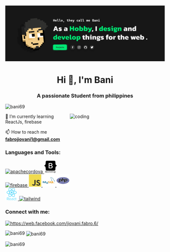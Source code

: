 ![logo](https://github.com/Bani69/bio/blob/main/Screenshot%202023-08-14%20133828.png)

<h1 align="center">Hi 👋, I'm Bani</h1>
<h3 align="center">A passionate Student from philippines</h3>

<p align="left"> <img src="https://komarev.com/ghpvc/?username=bani69&label=Profile%20views&color=0e75b6&style=flat" alt="bani69" /> </p>
<img align="right" alt="coding" width="300" height="200" src="https://apexx77.github.io/website/images/pro.gif">
 🌱 I’m currently learning ReactJs, firebase

 📫 How to reach me **fabrojiovani1@gmail.com**

<h3 align="left">Languages and Tools:</h3>
<p align="left"> <a href="https://cordova.apache.org/" target="_blank" rel="noreferrer"> <img src="https://www.vectorlogo.zone/logos/apache_cordova/apache_cordova-icon.svg" alt="apachecordova" width="40" height="40"/> </a> <a href="https://getbootstrap.com" target="_blank" rel="noreferrer"> <img src="https://raw.githubusercontent.com/devicons/devicon/master/icons/bootstrap/bootstrap-plain-wordmark.svg" alt="bootstrap" width="40" height="40"/> </a> <a href="https://firebase.google.com/" target="_blank" rel="noreferrer"> <img src="https://www.vectorlogo.zone/logos/firebase/firebase-icon.svg" alt="firebase" width="40" height="40"/> </a> <a href="https://developer.mozilla.org/en-US/docs/Web/JavaScript" target="_blank" rel="noreferrer"> <img src="https://raw.githubusercontent.com/devicons/devicon/master/icons/javascript/javascript-original.svg" alt="javascript" width="40" height="40"/> </a> <a href="https://www.mysql.com/" target="_blank" rel="noreferrer"> <img src="https://raw.githubusercontent.com/devicons/devicon/master/icons/mysql/mysql-original-wordmark.svg" alt="mysql" width="40" height="40"/> </a> <a href="https://www.php.net" target="_blank" rel="noreferrer"> <img src="https://raw.githubusercontent.com/devicons/devicon/master/icons/php/php-original.svg" alt="php" width="40" height="40"/> </a> <a href="https://reactjs.org/" target="_blank" rel="noreferrer"> <img src="https://raw.githubusercontent.com/devicons/devicon/master/icons/react/react-original-wordmark.svg" alt="react" width="40" height="40"/> </a> <a href="https://tailwindcss.com/" target="_blank" rel="noreferrer"> <img src="https://www.vectorlogo.zone/logos/tailwindcss/tailwindcss-icon.svg" alt="tailwind" width="40" height="40"/> </a> </p>
<h3 align="left">Connect with me:</h3>
<p align="left">
<a href="https://fb.com/https://web.facebook.com/jiovani.fabro.6/" target="blank"><img align="center" src="https://raw.githubusercontent.com/rahuldkjain/github-profile-readme-generator/master/src/images/icons/Social/facebook.svg" alt="https://web.facebook.com/jiovani.fabro.6/" height="30" width="40" /></a>
</p>

<p><img align="left" src="https://github-readme-stats.vercel.app/api/top-langs?username=bani69&show_icons=true&locale=en&layout=compact" alt="bani69" /></p>

<p>&nbsp;<img align="center" src="https://github-readme-stats.vercel.app/api?username=bani69&show_icons=true&locale=en" alt="bani69" /></p>

<p><img align="center" src="https://github-readme-streak-stats.herokuapp.com/?user=bani69&" alt="bani69" /></p>
